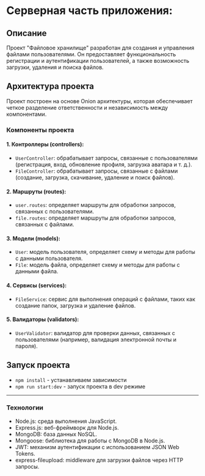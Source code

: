 # Серверная часть приложения:

## Описание

Проект "Файловое хранилище" разработан для создания и управления файлами пользователями. Он предоставляет функциональность регистрации и аутентификации пользователей, а также возможность загрузки, удаления и поиска файлов.

## Архитектура проекта

Проект построен на основе Onion архитектуры, которая обеспечивает четкое разделение ответственности и независимость между компонентами.

### Компоненты проекта

#### 1. Контроллеры (controllers):

-   `UserController`: обрабатывает запросы, связанные с пользователями (регистрация, вход, обновление профиля, загрузка аватара и т. д.).
-   `FileController`: обрабатывает запросы, связанные с файлами (создание, загрузка, скачивание, удаление и поиск файлов).

#### 2. Маршруты (routes):

-   `user.routes`: определяет маршруты для обработки запросов, связанных с пользователями.
-   `file.routes`: определяет маршруты для обработки запросов, связанных с файлами.

#### 3. Модели (models):

-   `User`: модель пользователя, определяет схему и методы для работы с данными пользователя.
-   `File`: модель файла, определяет схему и методы для работы с данными файла.

#### 4. Сервисы (services):

-   `FileService`: сервис для выполнения операций с файлами, таких как создание папок, загрузка и удаление файлов.

#### 5. Валидаторы (validators):

-   `UserValidator`: валидатор для проверки данных, связанных с пользователями (например, валидация электронной почты и пароля).

## Запуск проекта

-   `npm install` - устанавливаем зависимости
-   `npm run start:dev` - запуск проекта в dev режиме

---

### Технологии

-   Node.js: среда выполнения JavaScript.
-   Express.js: веб-фреймворк для Node.js.
-   MongoDB: база данных NoSQL.
-   Mongoose: библиотека для работы с MongoDB в Node.js.
-   JWT: механизм аутентификации с использованием JSON Web Tokens.
-   express-fileupload: middleware для загрузки файлов через HTTP запросы.
